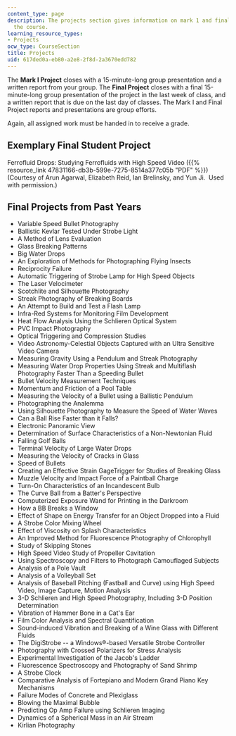 ```yaml
---
content_type: page
description: The projects section gives information on mark 1 and final project of
  the course.
learning_resource_types:
- Projects
ocw_type: CourseSection
title: Projects
uid: 617ded0a-eb80-a2e8-2f8d-2a3670edd782
---
```


The **Mark I Project** closes with a 15-minute-long group presentation and a written report from your group. The **Final Project** closes with a final 15-minute-long group presentation of the project in the last week of class, and a written report that is due on the last day of classes. The Mark I and Final Project reports and presentations are group efforts.

Again, all assigned work must be handed in to receive a grade.

Exemplary Final Student Project
-------------------------------

Ferrofluid Drops: Studying Ferrofluids with High Speed Video ({{% resource_link 47831166-db3b-599e-7275-8514a377c05b "PDF" %}}) (Courtesy of Arun Agarwal, Elizabeth Reid, Ian Brelinsky, and Yun Ji.  Used with permission.)

Final Projects from Past Years
------------------------------

*   Variable Speed Bullet Photography
*   Ballistic Kevlar Tested Under Strobe Light
*   A Method of Lens Evaluation
*   Glass Breaking Patterns
*   Big Water Drops
*   An Exploration of Methods for Photographing Flying Insects
*   Reciprocity Failure
*   Automatic Triggering of Strobe Lamp for High Speed Objects
*   The Laser Velocimeter
*   Scotchlite and Silhouette Photography
*   Streak Photography of Breaking Boards
*   An Attempt to Build and Test a Flash Lamp
*   Infra-Red Systems for Monitoring Film Development
*   Heat Flow Analysis Using the Schlieren Optical System
*   PVC Impact Photography
*   Optical Triggering and Compression Studies
*   Video Astronomy-Celestial Objects Captured with an Ultra Sensitive Video Camera
*   Measuring Gravity Using a Pendulum and Streak Photography
*   Measuring Water Drop Properties Using Streak and Multiflash Photography Faster Than a Speeding Bullet
*   Bullet Velocity Measurement Techniques
*   Momentum and Friction of a Pool Table
*   Measuring the Velocity of a Bullet using a Ballistic Pendulum
*   Photographing the Analemma
*   Using Silhouette Photography to Measure the Speed of Water Waves
*   Can a Ball Rise Faster than it Falls?
*   Electronic Panoramic View
*   Determination of Surface Characteristics of a Non-Newtonian Fluid
*   Falling Golf Balls
*   Terminal Velocity of Large Water Drops
*   Measuring the Velocity of Cracks in Glass
*   Speed of Bullets
*   Creating an Effective Strain GageTrigger for Studies of Breaking Glass
*   Muzzle Velocity and Impact Force of a Paintball Charge
*   Turn-On Characteristics of an Incandescent Bulb
*   The Curve Ball from a Batter's Perspective
*   Computerized Exposure Wand for Printing in the Darkroom
*   How a BB Breaks a Window
*   Effect of Shape on Energy Transfer for an Object Dropped into a Fluid
*   A Strobe Color Mixing Wheel
*   Effect of Viscosity on Splash Characteristics
*   An Improved Method for Fluorescence Photography of Chlorophyll
*   Study of Skipping Stones
*   High Speed Video Study of Propeller Cavitation
*   Using Spectroscopy and Filters to Photograph Camouflaged Subjects
*   Analysis of a Pole Vault
*   Analysis of a Volleyball Set
*   Analysis of Baseball Pitching (Fastball and Curve) using High Speed Video, Image Capture, Motion Analysis
*   3-D Schlieren and High Speed Photography, Including 3-D Position Determination
*   Vibration of Hammer Bone in a Cat's Ear
*   Film Color Analysis and Spectral Quantification
*   Sound-induced Vibration and Breaking of a Wine Glass with Different Fluids
*   The DigiStrobe -- a Windows®-based Versatile Strobe Controller
*   Photography with Crossed Polarizers for Stress Analysis
*   Experimental Investigation of the Jacob's Ladder
*   Fluorescence Spectroscopy and Photography of Sand Shrimp
*   A Strobe Clock
*   Comparative Analysis of Fortepiano and Modern Grand Piano Key Mechanisms
*   Failure Modes of Concrete and Plexiglass
*   Blowing the Maximal Bubble
*   Predicting Op Amp Failure using Schlieren Imaging
*   Dynamics of a Spherical Mass in an Air Stream
*   Kirlian Photography
